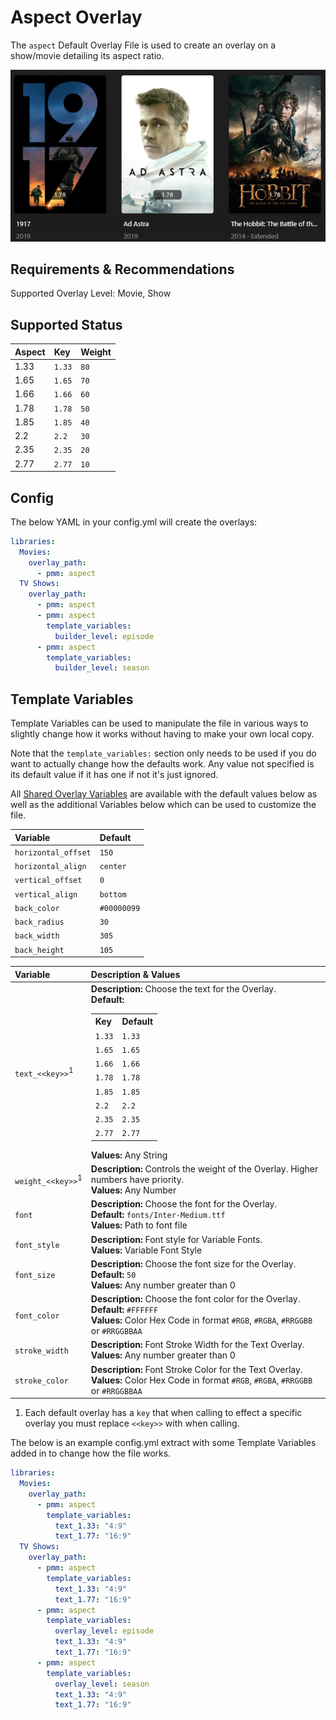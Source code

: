 # Aspect Overlay

The `aspect` Default Overlay File is used to create an overlay on a show/movie detailing its aspect ratio.

![](images/aspect.png)

## Requirements & Recommendations

Supported Overlay Level: Movie, Show

## Supported Status

| Aspect | Key    | Weight |
|:-------|:-------|:-------|
| 1.33   | `1.33` | `80`   |
| 1.65   | `1.65` | `70`   |
| 1.66   | `1.66` | `60`   |
| 1.78   | `1.78` | `50`   |
| 1.85   | `1.85` | `40`   |
| 2.2    | `2.2`  | `30`   |
| 2.35   | `2.35` | `20`   |
| 2.77   | `2.77` | `10`   |

## Config

The below YAML in your config.yml will create the overlays:

```yaml
libraries:
  Movies:
    overlay_path:
      - pmm: aspect
  TV Shows:
    overlay_path:
      - pmm: aspect
      - pmm: aspect
        template_variables:
          builder_level: episode
      - pmm: aspect
        template_variables:
          builder_level: season
```

## Template Variables

Template Variables can be used to manipulate the file in various ways to slightly change how it works without having to make your own local copy.

Note that the `template_variables:` section only needs to be used if you do want to actually change how the defaults work. Any value not specified is its default value if it has one if not it's just ignored.

All [Shared Overlay Variables](../overlay_variables.md) are available with the default values below as well as the additional Variables below which can be used to customize the file.

| Variable            | Default     |
|:--------------------|:------------|
| `horizontal_offset` | `150`       |
| `horizontal_align`  | `center`    |
| `vertical_offset`   | `0`         |
| `vertical_align`    | `bottom`    |
| `back_color`        | `#00000099` |
| `back_radius`       | `30`        |
| `back_width`        | `305`       |
| `back_height`       | `105`       |

| Variable                     | Description & Values                                                                                                                                                                                                                                                                                                                                                                                                                                                                  |
|:-----------------------------|:--------------------------------------------------------------------------------------------------------------------------------------------------------------------------------------------------------------------------------------------------------------------------------------------------------------------------------------------------------------------------------------------------------------------------------------------------------------------------------------|
| `text_<<key>>`<sup>1</sup>   | **Description:** Choose the text for the Overlay.<br>**Default:** <table class="clearTable"><tr><th>Key</th><th>Default</th></tr><tr><td>`1.33`</td><td>`1.33`</td></tr><tr><td>`1.65`</td><td>`1.65`</td></tr><tr><td>`1.66`</td><td>`1.66`</td></tr><tr><td>`1.78`</td><td>`1.78`</td></tr><tr><td>`1.85`</td><td>`1.85`</td></tr><tr><td>`2.2`</td><td>`2.2`</td></tr><tr><td>`2.35`</td><td>`2.35`</td></tr><tr><td>`2.77`</td><td>`2.77`</td></tr></table>**Values:** Any String |
| `weight_<<key>>`<sup>1</sup> | **Description:** Controls the weight of the Overlay. Higher numbers have priority.<br>**Values:** Any Number                                                                                                                                                                                                                                                                                                                                                                          |
| `font`                       | **Description:** Choose the font for the Overlay.<br>**Default:** `fonts/Inter-Medium.ttf`<br>**Values:** Path to font file                                                                                                                                                                                                                                                                                                                                                           |
| `font_style`                 | **Description:** Font style for Variable Fonts.<br>**Values:** Variable Font Style                                                                                                                                                                                                                                                                                                                                                                                                    |
| `font_size`                  | **Description:** Choose the font size for the Overlay.<br>**Default:** `50`<br>**Values:** Any number greater than 0                                                                                                                                                                                                                                                                                                                                                                  |
| `font_color`                 | **Description:** Choose the font color for the Overlay.<br>**Default:** `#FFFFFF`<br>**Values:** Color Hex Code in format `#RGB`, `#RGBA`, `#RRGGBB` or `#RRGGBBAA`                                                                                                                                                                                                                                                                                                                   |
| `stroke_width`               | **Description:** Font Stroke Width for the Text Overlay.<br>**Values:** Any number greater than 0                                                                                                                                                                                                                                                                                                                                                                                     |
| `stroke_color`               | **Description:** Font Stroke Color for the Text Overlay.<br>**Values:** Color Hex Code in format `#RGB`, `#RGBA`, `#RRGGBB` or `#RRGGBBAA`                                                                                                                                                                                                                                                                                                                                            |

1. Each default overlay has a `key` that when calling to effect a specific overlay you must replace `<<key>>` with when calling.

The below is an example config.yml extract with some Template Variables added in to change how the file works.

```yaml
libraries:
  Movies:
    overlay_path:
      - pmm: aspect
        template_variables:
          text_1.33: "4:9"
          text_1.77: "16:9"
  TV Shows:
    overlay_path:
      - pmm: aspect
        template_variables:
          text_1.33: "4:9"
          text_1.77: "16:9"
      - pmm: aspect
        template_variables:
          overlay_level: episode
          text_1.33: "4:9"
          text_1.77: "16:9"
      - pmm: aspect
        template_variables:
          overlay_level: season
          text_1.33: "4:9"
          text_1.77: "16:9"
```
